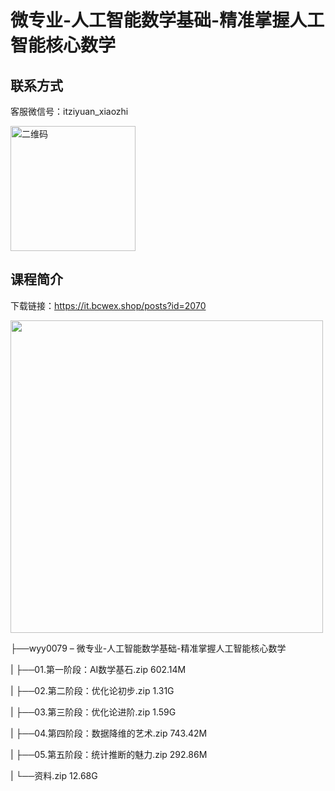 # 微专业-人工智能数学基础-精准掌握人工智能核心数学

## 联系方式

客服微信号：itziyuan_xiaozhi

<img src="https://ziyuanyun.oss-cn-guangzhou.aliyuncs.com/common/20240614073449/666b82192834a.jpg" width="200" height="200" alt="二维码">

## 课程简介

下载链接：https://it.bcwex.shop/posts?id=2070

<img src="https://ziyuanyun.oss-cn-guangzhou.aliyuncs.com/yun/20240515183642/6644903a380a9.jpg" width="500" alt="">

  ├──wyy0079 &#8211; 微专业-人工智能数学基础-精准掌握人工智能核心数学

 | ├──01.第一阶段：AI数学基石.zip 602.14M

 | ├──02.第二阶段：优化论初步.zip 1.31G

 | ├──03.第三阶段：优化论进阶.zip 1.59G

 | ├──04.第四阶段：数据降维的艺术.zip 743.42M

 | ├──05.第五阶段：统计推断的魅力.zip 292.86M

 | └──资料.zip 12.68G

  